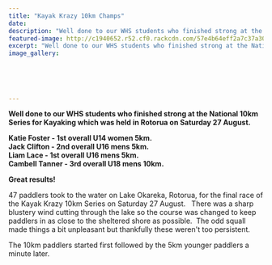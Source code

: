 ```yaml
---
title: "Kayak Krazy 10km Champs"
date: 
description: "Well done to our WHS students who finished strong at the National 10km Series for Kayaking which was held in Rotorua on Saturday 27 August."
featured-image: http://c1940652.r52.cf0.rackcdn.com/57e4b64eff2a7c37a3000516/Krazy-Kayak-champs-photo-I-used-for-web-Aug-2016.jpg
excerpt: "Well done to our WHS students who finished strong at the National 10km Series for Kayaking which was held in Rotorua on Saturday 27 August."
image_gallery:
    
    
    
    
    
---
```


<p><strong>Well done to our WHS students who finished strong at the National 10km Series for Kayaking which was held in Rotorua on Saturday 27 August.</strong></p>
<p><strong>Katie Foster - 1st overall U14 women 5km.</strong><br /><strong>Jack Clifton - 2nd overall U16 mens 5km.</strong><br /><strong>Liam Lace - 1st overall U16 mens 5km.</strong><br /><strong>Cambell Tanner - 3rd overall U18 mens 10km.</strong></p>
<div class="text_exposed_show">
<p><strong>Great results!</strong></p>
<p>47 paddlers took to the water on Lake Okareka, Rotorua, for the final race of the Kayak Krazy 10km Series on Saturday 27 August. &nbsp; There was a sharp blustery wind cutting through the lake so the course was changed to keep paddlers in as close to the sheltered shore as possible. &nbsp;The odd squall made things a bit unpleasant but thankfully these weren't too persistent.&nbsp;</p>
<p>The 10km paddlers started first followed by the 5km younger paddlers a minute later.&nbsp;</p>
</div>

